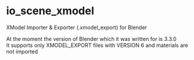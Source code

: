 # io_scene_xmodel
XModel Importer & Exporter (.xmodel_export) for Blender

At the moment the version of Blender which it was written for is 3.3.0\
It supports only XMODEL_EXPORT files with VERSION 6 and materials are not imported
